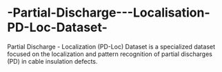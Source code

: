 # -Partial-Discharge---Localisation-PD-Loc-Dataset-
Partial Discharge - Localization (PD-Loc) Dataset is a specialized dataset focused on the localization and pattern recognition of partial discharges (PD) in cable insulation defects. 

